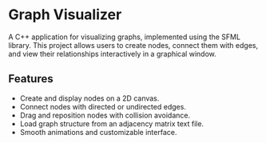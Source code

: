 # Graph Visualizer

A C++ application for visualizing graphs, implemented using the SFML library. This project allows users to create nodes, connect them with edges, and view their relationships interactively in a graphical window.

## Features

- Create and display nodes on a 2D canvas.
- Connect nodes with directed or undirected edges.
- Drag and reposition nodes with collision avoidance.
- Load graph structure from an adjacency matrix text file.
- Smooth animations and customizable interface.
